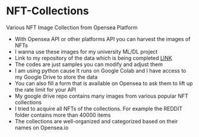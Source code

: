 # NFT-Collections
Various NFT Image Collection from Opensea Platform<br/>
- With Opensea API or other platforms API you can harvest the images of NFTs
- I wanna use these images for my university ML/DL project
- Link to my repository of the data which is being completed [LINK](https://drive.google.com/drive/folders/1jyKqUzK4_5G69wsm2utQyjuNzvXOavGR?usp=drive_link)
- The codes are just samples you can modify and adjust them
- I am using python cause It runs on Google Colab and I have access to my Google Drive to store the data
- You can also fill a form that is available on Opensea to ask them to lift up the rate limit for your API
- My google drive repo contains many images from various popular NFT collections
- I tried to acquire all NFTs of the collections. For example the REDDIT folder contains more than 40000 items 
- The collections are well-organized and categorized based on their names on Opensea.io
